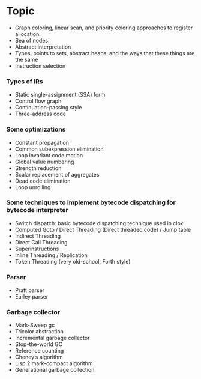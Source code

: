 # Topic

- Graph coloring, linear scan, and priority coloring approaches to register allocation.
- Sea of nodes.
- Abstract interpretation
- Types, points to sets, abstract heaps, and the ways that these things are the same
- Instruction selection

### Types of IRs

- Static single-assignment (SSA) form
- Control flow graph
- Continuation-passing style
- Three-address code

### Some optimizations

- Constant propagation
- Common subexpression elimination
- Loop invariant code motion
- Global value numbering
- Strength reduction
- Scalar replacement of aggregates
- Dead code elimination
- Loop unrolling

### Some techniques to implement bytecode dispatching for bytecode interpreter

- Switch dispatch: basic bytecode dispatching technique used in clox
- Computed Goto / Direct Threading (Direct threaded code) / Jump table
- Indirect Threading
- Direct Call Threading
- Superinstructions
- Inline Threading / Replication
- Token Threading (very old-school, Forth style)

### Parser

- Pratt parser
- Earley parser

### Garbage collector

- Mark-Sweep gc
- Tricolor abstraction
- Incremental garbage collector
- Stop-the-world GC
- Reference counting
- Cheney’s algorithm
- Lisp 2 mark-compact algorithm
- Generational garbage collection
